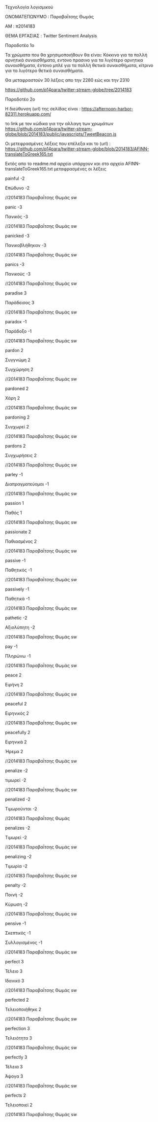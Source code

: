 
Τεχνολογία λογισμικού

ΟΝΟΜΑΤΕΠΩΝΥΜΟ  : Παραβαΐτσης Θωμάς

ΑΜ : π2014183

ΘΕΜΑ ΕΡΓΑΣΙΑΣ : Twitter Sentiment Analysis


Παραδοτέο 1ο

Τα χρώματα που θα χρησιμοποιήθουν θα είναι:
Κόκκινο για τα πολλή αρνητικά συναισθήματα,
εντονο πρασινο για τα λιγότερο αρνητικα συναισθήματα,
έντονο μπλέ για τα πολλή θετικά συναισθήματα,
κίτρινο για τα λιγότερο θετικά συναισθήματα.

Θα μεταφραστούν 30 λέξεις απο την 2280 εώς και την 2310

https://github.com/p14para/twitter-stream-globe/tree/2014183


Παραδοτέο 2ο

Η διεύθυνση (url) της σελίδας είναι :	https://afternoon-harbor-82311.herokuapp.com/ 

το link με τον κώδικα για την αλλαγη των χρωμάτων  https://github.com/p14para/twitter-stream-globe/blob/2014183/public/javascripts/TweetBeacon.js

Οι μετεφρασμένες λέξεις που επέλεξα και το (url) : https://github.com/p14para/twitter-stream-globe/blob/2014183/AFINN-translateToGreek165.txt

Εκτός απο το readme.md αρχείο υπάρχουν και στο αρχείο AFINN-translateToGreek165.txt μεταφρασμένες οι λέξεις

painful	-2

Επώδυνο -2

//2014183 Παραβαΐτσης Θωμάς sw

panic	-3

Πανικός -3

//2014183 Παραβαΐτσης Θωμάς sw

panicked	-3

Πανικοβλήθηκαν  -3

//2014183 Παραβαΐτσης Θωμάς sw

panics	-3

Πανικούς -3

//2014183 Παραβαΐτσης Θωμάς sw

paradise	3

Παράδεισος      3

//2014183 Παραβαΐτσης Θωμάς sw

paradox	-1

Παράδοξο -1

//2014183 Παραβαΐτσης Θωμάς sw

pardon	2

Συγγνώμη 2

Συγχώρηση 2

//2014183 Παραβαΐτσης Θωμάς sw

pardoned	2

Χάρη 		2

//2014183 Παραβαΐτσης Θωμάς  sw

pardoning	2

Συγχωρεί	2

//2014183 Παραβαΐτσης Θωμάς sw

pardons	2

Συγχωρήσεις 2

//2014183 Παραβαΐτσης Θωμάς sw

parley	-1

Διαπραγματεύομαι -1

//2014183 Παραβαΐτσης Θωμάς sw

passion	1

Παθός 1

//2014183 Παραβαΐτσης Θωμάς sw

passionate	2

Παθιασμένος     2

//2014183 Παραβαΐτσης Θωμάς sw

passive	-1

Παθητικός -1

//2014183 Παραβαΐτσης Θωμάς sw

passively	-1

Παθητικά	-1

//2014183 Παραβαΐτσης Θωμάς sw

pathetic	-2

Αξιολύπητη 	-2

//2014183 Παραβαΐτσης Θωμάς sw

pay	-1

Πληρώνω -1

//2014183 Παραβαΐτσης Θωμάς sw

peace	2

Ειρήνη  2

//2014183 Παραβαΐτσης Θωμάς sw

peaceful	2

Ειρηνικός	2

//2014183 Παραβαΐτσης Θωμάς sw

peacefully	2

Ειρηνικά 	2

Ήρεμα		2

//2014183 Παραβαΐτσης Θωμάς sw

penalize	-2

τιμωρεί 	-2

//2014183 Παραβαΐτσης Θωμάς sw

penalized	-2

Τιμωρούνται	-2

//2014183 Παραβαΐτσης Θωμάς

penalizes	-2

Τιμωρεί		-2

//2014183 Παραβαΐτσης Θωμάς sw

penalizing	-2

Τιμωρία		-2

//2014183 Παραβαΐτσης Θωμάς sw

penalty	-2

Ποινή 	-2

Κύρωση	-2

//2014183 Παραβαΐτσης Θωμάς sw

pensive	-1

Σκεπτικός -1

Συλλογισμένος -1

//2014183 Παραβαΐτσης Θωμάς sw

perfect	3

Τέλειο  3

Ιδανικό 3

//2014183 Παραβαΐτσης Θωμάς sw

perfected	2

Τελειοποιήθηκε  2

//2014183 Παραβαΐτσης Θωμάς sw

perfection	3

Τελειότητα	3

//2014183 Παραβαΐτσης Θωμάς sw

perfectly	3

Τέλεια 		3

Άψογα		3

//2014183 Παραβαΐτσης Θωμάς sw

perfects 2

Τελειοποιεί 2

//2014183 Παραβαΐτσης Θωμάς sw
